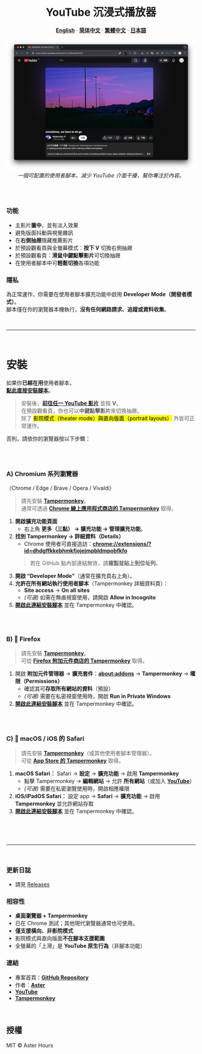 <div align="center">
  <h1>YouTube 沉浸式播放器</h1>

  <p><strong><a href="README.md">English</a></strong> · <strong><a href="README.zh-CN.md">简体中文</a></strong> · <strong><a href="README.zh-TW.md">繁體中文</a></strong> · <strong><a href="README.ja.md">日本語</a></strong></p>

  <img src="./example.png"
       alt="YouTube Immersive Player – 範例"
       width="800"
       style="max-width:100%; height:auto;">
  <br>
  <em>一個可配置的使用者腳本，減少 YouTube 介面干擾，幫你專注於內容。</em>
</div>

<br><br>

### 功能

- 主影片**置中**，並有淡入效果  
- 避免版面抖動與視覺雜訊  
- 在**右側抽屜**隱藏推薦影片  
- 於預設觀看頁與全螢幕模式：**按下 V** 切換右側抽屜  
- 於預設觀看頁：**滑鼠中鍵點擊影片**可切換抽屜  
- 在使用者腳本中可**輕鬆切換**各項功能

### 隱私

為正常運作，你需要在使用者腳本擴充功能中啟用 **Developer Mode（開發者模式）**。  
腳本僅在你的瀏覽器本機執行，**沒有任何網路請求、追蹤或資料收集**。

<br>

---

<br>

# 安裝

如果你**已經在用**使用者腳本，  
**[點此直接安裝腳本](https://raw.githubusercontent.com/AsterHours/youtube-immersive-player/main/youtube-immersive-player.user.js)**。

> 安裝後，**[前往任一 YouTube 影片](https://www.youtube.com/watch?v=az0J8O8wRU8)** 並按 **V**。  
> 在預設觀看頁，你也可以**中鍵點擊影片**來切換抽屜。  
> 除了 <mark>影院模式（theater mode）與直向版面（portrait layouts）</mark> 外皆可正常運作。

否則，請依你的瀏覽器按以下步驟：

<br><br>

### A) Chromium 系列瀏覽器  
（Chrome / Edge / Brave / Opera / Vivaldi）

> 請先安裝 **[Tampermonkey](https://www.tampermonkey.net/)**。  
> 通常可透過 **[Chrome 線上應用程式商店的 Tampermonkey](https://chromewebstore.google.com/detail/tampermonkey/dhdgffkkebhmkfjojejmpbldmpobfkfo)** 取得。

1. **開啟擴充功能頁面**  
   - 右上角 **更多（三點） → 擴充功能 → 管理擴充功能**。
2. **找到 Tampermonkey → 詳細資料（Details）**  
   - Chrome 使用者可直接造訪：**[chrome://extensions/?id=dhdgffkkebhmkfjojejmpbldmpobfkfo](chrome://extensions/?id=dhdgffkkebhmkfjojejmpbldmpobfkfo)**  
   > 若在 GitHub 點內部連結無效，請**複製並貼上到位址列**。
3. **開啟 “Developer Mode”**（通常在擴充頁右上角）。
4. **允許在所有網站執行使用者腳本**（Tampermonkey 詳細資料頁）：  
   - **Site access** → **On all sites**  
   - *(可選)* 如需在無痕視窗使用，請開啟 **Allow in Incognito**
5. **[開啟此連結安裝腳本](https://raw.githubusercontent.com/AsterHours/youtube-immersive-player/main/youtube-immersive-player.user.js)** 並在 Tampermonkey 中確認。

<br><br>

### B) 🦊 Firefox

> 請先安裝 **[Tampermonkey](https://www.tampermonkey.net/)**。  
> 可從 **[Firefox 附加元件商店的 Tampermonkey](https://addons.mozilla.org/firefox/addon/tampermonkey/)** 取得。

1. 開啟 **附加元件管理器** → **擴充套件**：**[about:addons](about:addons)** → **Tampermonkey** → **權限（Permissions）**  
   - 確認其可**存取所有網站的資料**（預設）  
   - *(可選)* 需要在私密視窗使用時，開啟 **Run in Private Windows**
2. **[開啟此連結安裝腳本](https://raw.githubusercontent.com/AsterHours/youtube-immersive-player/main/youtube-immersive-player.user.js)** 並在 Tampermonkey 中確認。

<br><br>

### C)  macOS / iOS 的 Safari

> 請先安裝 **[Tampermonkey](https://www.tampermonkey.net/)**（或其他使用者腳本管理器）。  
> 可從 **[App Store 的 Tampermonkey](https://apps.apple.com/us/app/tampermonkey/id6738342400)** 取得。

1. **macOS Safari：** Safari → **設定** → **擴充功能** → 啟用 **Tampermonkey**  
   - 點擊 Tampermonkey → **編輯網站** → 允許 **所有網站**（或加入 **[YouTube](https://www.youtube.com/)**）  
   - *(可選)* 需要在私密瀏覽使用時，開啟相應權限  
2. **iOS/iPadOS Safari：** 設定 app → **Safari** → **擴充功能** → 啟用 **Tampermonkey** 並允許網站存取  
3. **[開啟此連結安裝腳本](https://raw.githubusercontent.com/AsterHours/youtube-immersive-player/main/youtube-immersive-player.user.js)** 並在 Tampermonkey 中確認。

<br><br><br>

---

<br>

### 更新日誌
- 請見 [Releases](https://github.com/AsterHours/youtube-immersive-player/releases)

### 相容性

- **桌面瀏覽器 + Tampermonkey**
- 已在 Chrome 測試；其他現代瀏覽器通常也可使用。
- **僅支援橫向、非影院模式**  
- 影院模式與直向版面**不在腳本支援範圍**  
- 全螢幕的「上滑」是 **YouTube 原生行為**（非腳本功能）

### 連結

- 專案首頁：**[GitHub Repository](https://github.com/AsterHours/youtube-immersive-player)**  
- 作者：**[Aster](https://github.com/AsterHours)**  
- **[YouTube](https://www.youtube.com/)**  
- **[Tampermonkey](https://www.tampermonkey.net/)**

<br>

## 授權

MIT © Aster Hours

